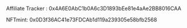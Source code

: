 Affiliate Tracker : 0x4A6E0AbC1b0A6c3D1893bEe81e4aAe2BB8016CAA

NFTmint:  0x0D3f36AC41e73FDCAb1d119a239305e58bfb2568

